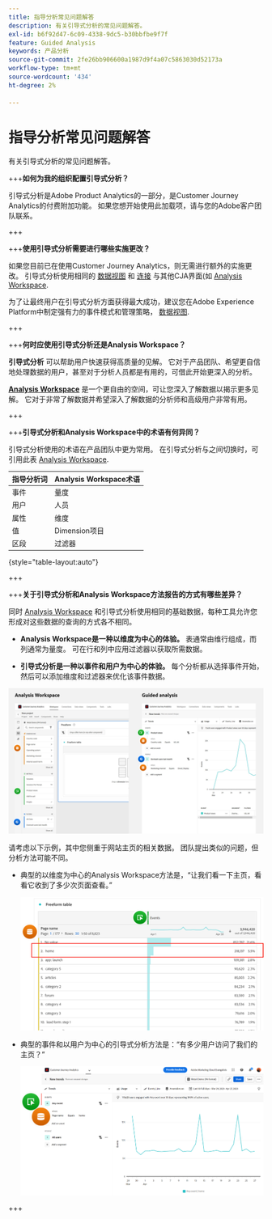 ```yaml
---
title: 指导分析常见问题解答
description: 有关引导式分析的常见问题解答。
exl-id: b6f92d47-6c09-4338-9dc5-b30bbfbe9f7f
feature: Guided Analysis
keywords: 产品分析
source-git-commit: 2fe26bb906600a1987d9f4a07c5863030d52173a
workflow-type: tm+mt
source-wordcount: '434'
ht-degree: 2%

---
```


# 指导分析常见问题解答

有关引导式分析的常见问题解答。

+++**如何为我的组织配置引导式分析？**

引导式分析是Adobe Product Analytics的一部分，是Customer Journey Analytics的付费附加功能。 如果您想开始使用此加载项，请与您的Adobe客户团队联系。

+++

+++**使用引导式分析需要进行哪些实施更改？**

如果您目前已在使用Customer Journey Analytics，则无需进行额外的实施更改。 引导式分析使用相同的 [数据视图](../data-views/data-views.md) 和 [连接](../connections/overview.md) 与其他CJA界面(如 [Analysis Workspace](../analysis-workspace/home.md).

为了让最终用户在引导式分析方面获得最大成功，建议您在Adobe Experience Platform中制定强有力的事件模式和管理策略， [数据视图](../data-views/data-views.md).

+++

+++**何时应使用引导式分析还是Analysis Workspace？**

**引导式分析** 可以帮助用户快速获得高质量的见解。 它对于产品团队、希望更自信地处理数据的用户，甚至对于分析人员都是有用的，可借此开始更深入的分析。

**[Analysis Workspace](../analysis-workspace/home.md)** 是一个更自由的空间，可让您深入了解数据以揭示更多见解。 它对于非常了解数据并希望深入了解数据的分析师和高级用户非常有用。

+++

+++**引导式分析和Analysis Workspace中的术语有何异同？**

引导式分析使用的术语在产品团队中更为常用。 在引导式分析与之间切换时，可引用此表 [Analysis Workspace](../analysis-workspace/home.md).

| 指导分析词 | Analysis Workspace术语 |
| --- | --- |
| 事件 | 量度 |
| 用户 | 人员 |
| 属性 | 维度 |
| 值 | Dimension项目 |
| 区段 | 过滤器 |

{style="table-layout:auto"}

+++

+++**关于引导式分析和Analysis Workspace方法报告的方式有哪些差异？**

同时 [Analysis Workspace](../analysis-workspace/home.md) 和引导式分析使用相同的基础数据，每种工具允许您形成对这些数据的查询的方式各不相同。

* **Analysis Workspace是一种以维度为中心的体验。** 表通常由维行组成，而列通常为量度。 可在行和列中应用过滤器以获取所需数据。

* **引导式分析是一种以事件和用户为中心的体验。** 每个分析都从选择事件开始，然后可以添加维度和过滤器来优化该事件数据。

![Analysis Workspace和引导式分析视图](assets/structure.png)

请考虑以下示例，其中您侧重于网站主页的相关数据。 团队提出类似的问题，但分析方法可能不同。

* 典型的以维度为中心的Analysis Workspace方法是，“让我们看一下主页，看看它收到了多少次页面查看。”

  ![以Dimension为中心](assets/dimension-centered.png)

* 典型的事件和以用户为中心的引导式分析方法是：“有多少用户访问了我们的主页？”

  ![以事件为中心](assets/event-centered.png)

+++
